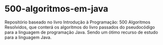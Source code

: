 # 500-algoritmos-em-java

Repositório baseado no livro Introdução à Programação: 500 Algoritmos Resolvidos, que conterá os algoritmos do livro passados do pseudocódigo para a linguagem de programação Java. Sendo um ótimo recurso de estudo para a linguagem Java.
